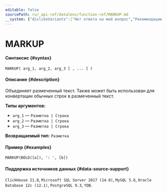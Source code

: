 ```yaml
---
editable: false
sourcePath: ru/_api-ref/datalens/function-ref/MARKUP.md
__system: {"dislikeVariants":["Нет ответа на мой вопрос","Рекомендации не помогли","Содержание не соответствует заголовку","Другое"]}
---
```


# MARKUP



#### Синтаксис {#syntax}


```
MARKUP( arg_1, arg_2, arg_3 [ , ... ] )
```

#### Описание {#description}
Объединяет размеченный текст. Также может быть использован для конвертации обычных строк в размеченный текст.

**Типы аргументов:**
- `arg_1` — `Разметка | Строка`
- `arg_2` — `Разметка | Строка`
- `arg_3` — `Разметка | Строка`


**Возвращаемый тип**: `Разметка`

#### Пример {#examples}

```
MARKUP(BOLD([a]), ': ', [b])
```


#### Поддержка источников данных {#data-source-support}

`ClickHouse 21.8`, `Microsoft SQL Server 2017 (14.0)`, `MySQL 5.6`, `Oracle Database 12c (12.1)`, `PostgreSQL 9.3`, `YDB`.
